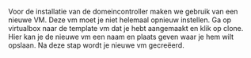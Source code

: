 Voor de installatie van de domeincontroller maken we gebruik van een nieuwe VM. Deze vm moet je niet helemaal opnieuw instellen. Ga op virtualbox naar de template vm dat je hebt aangemaakt en klik op clone. Hier kan je de nieuwe vm een naam en plaats geven waar je hem wilt opslaan. Na deze stap wordt je nieuwe vm gecreëerd.


